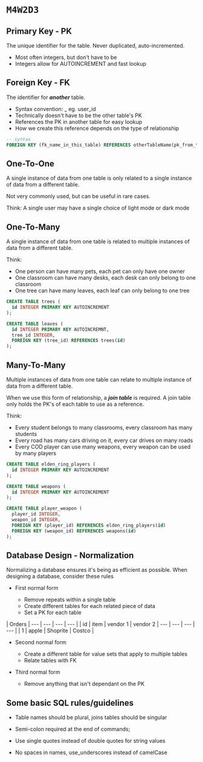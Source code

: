 # `M4W2D3`

## Primary Key - PK

The unique identifier for the table. Never duplicated, auto-incremented.

- Most often integers, but don't have to be
- Integers allow for AUTOINCREMENT and fast lookup

## Foreign Key - FK

The identifier for **_another_** table.

- Syntax convention: <singular form of foreign table>_<PK of foreign table> eg. user_id
- Technically doesn't have to be the other table's PK
- References the PK in another table for easy lookup
- How we create this reference depends on the type of relationship

```sql
-- syntax
FOREIGN KEY (fk_name_in_this_table) REFERENCES otherTableName(pk_from_that_table)
```

## One-To-One

A single instance of data from one table is only related to a single instance of data from a different table.

Not very commonly used, but can be useful in rare cases.

Think: A single user may have a single choice of light mode or dark mode

## One-To-Many

A single instance of data from one table is related to multiple instances of data from a different table.

Think:

- One person can have many pets, each pet can only have one owner
- One classroom can have many desks, each desk can only belong to one classroom
- One tree can have many leaves, each leaf can only belong to one tree

```sql
CREATE TABLE trees (
  id INTEGER PRIMARY KEY AUTOINCREMENT
);

CREATE TABLE leaves (
  id INTEGER PRIMARY KEY AUTOINCREMNT,
  tree_id INTEGER,
  FOREIGN KEY (tree_id) REFERENCES trees(id)
);
```

## Many-To-Many

Multiple instances of data from one table can relate to multiple instance of data from a different table.

When we use this form of relationship, a **_join table_** is required. A join table only holds the PK's of each table to use as a reference.

Think:

- Every student belongs to many classrooms, every classroom has many students
- Every road has many cars driving on it, every car drives on many roads
- Every COD player can use many weapons, every weapon can be used by many players

```sql
CREATE TABLE elden_ring_players (
  id INTEGER PRIMARY KEY AUTOINCREMENT
);

CREATE TABLE weapons (
  id INTEGER PRIMARY KEY AUTOINCREMENT
);

CREATE TABLE player_weapon (
  player_id INTEGER,
  weapon_id INTEGER,
  FOREIGN KEY (player_id) REFERENCES elden_ring_players(id)
  FOREIGN KEY (weapon_id) REFERENCES weapons(id)
);
```

## Database Design - Normalization

Normalizing a database ensures it's being as efficient as possible. When designing a database, consider these rules

- First normal form

  - Remove repeats within a single table
  - Create different tables for each related piece of data
  - Set a PK for each table
  
| Orders |
--- | --- | --- | --- |
| id | item | vendor 1 | vendor 2 |
--- | --- | --- | --- |
| 1 | apple | Shoprite | Costco |

- Second normal form

  - Create a different table for value sets that apply to multiple tables
  - Relate tables with FK

- Third normal form

  - Remove anything that isn't dependant on the PK

## Some basic SQL rules/guidelines

- Table names should be plural, joins tables should be singular

- Semi-colon required at the end of commands;

- Use single quotes instead of double quotes for string values

- No spaces in names, use_underscores instead of camelCase
